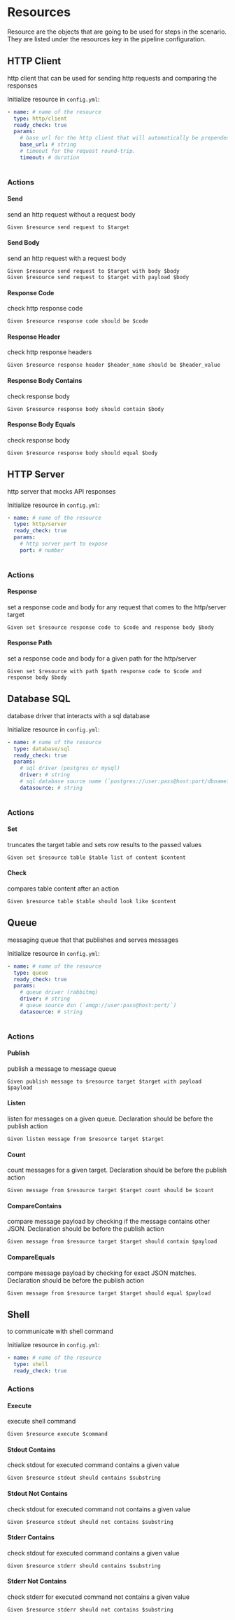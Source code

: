 # Resources

Resource are the objects that are going to be used for steps in the scenario. They are listed under the resources key in the pipeline configuration.

## HTTP Client

http client that can be used for sending http requests and comparing the responses

Initialize resource in `config.yml`:
```yaml
- name: # name of the resource
  type: http/client
  ready_check: true 
  params:
    # base url for the http client that will automatically be prepended to any route in the feature.
    base_url: # string
    # timeout for the request round-trip.
    timeout: # duration
    
```

### Actions

#### **Send**
send an http request without a request body
```gherkin
Given $resource send request to $target

```

#### **Send Body**
send an http request with a request body
```gherkin
Given $resource send request to $target with body $body
Given $resource send request to $target with payload $body

```

#### **Response Code**
check http response code
```gherkin
Given $resource response code should be $code

```

#### **Response Header**
check http response headers
```gherkin
Given $resource response header $header_name should be $header_value

```

#### **Response Body Contains**
check response body
```gherkin
Given $resource response body should contain $body

```

#### **Response Body Equals**
check response body
```gherkin
Given $resource response body should equal $body

```



## HTTP Server

http server that mocks API responses

Initialize resource in `config.yml`:
```yaml
- name: # name of the resource
  type: http/server
  ready_check: true 
  params:
    # http server port to expose
    port: # number
    
```

### Actions

#### **Response**
set a response code and body for any request that comes to the http/server target
```gherkin
Given set $resource response code to $code and response body $body

```

#### **Response Path**
set a response code and body for a given path for the http/server
```gherkin
Given set $resource with path $path response code to $code and response body $body

```



## Database SQL

database driver that interacts with a sql database

Initialize resource in `config.yml`:
```yaml
- name: # name of the resource
  type: database/sql
  ready_check: true 
  params:
    # sql driver (postgres or mysql)
    driver: # string
    # sql database source name (`postgres://user:pass@host:port/dbname?sslmode=disable`)
    datasource: # string
    
```

### Actions

#### **Set**
truncates the target table and sets row results to the passed values
```gherkin
Given set $resource table $table list of content $content

```

#### **Check**
compares table content after an action
```gherkin
Given $resource table $table should look like $content

```



## Queue

messaging queue that that publishes and serves messages

Initialize resource in `config.yml`:
```yaml
- name: # name of the resource
  type: queue
  ready_check: true 
  params:
    # queue driver (rabbitmq)
    driver: # string
    # queue source dsn (`amqp://user:pass@host:port/`)
    datasource: # string
    
```

### Actions

#### **Publish**
publish a message to message queue
```gherkin
Given publish message to $resource target $target with payload $payload

```

#### **Listen**
listen for messages on a given queue. Declaration should be before the publish action

```gherkin
Given listen message from $resource target $target

```

#### **Count**
count messages for a given target. Declaration should be before the publish action
```gherkin
Given message from $resource target $target count should be $count

```

#### **CompareContains**
compare message payload by checking if the message contains other JSON. Declaration should be before the publish action
```gherkin
Given message from $resource target $target should contain $payload

```

#### **CompareEquals**
compare message payload by checking for exact JSON matches. Declaration should be before the publish action
```gherkin
Given message from $resource target $target should equal $payload

```



## Shell

to communicate with shell command

Initialize resource in `config.yml`:
```yaml
- name: # name of the resource
  type: shell
  ready_check: true 
```

### Actions

#### **Execute**
execute shell command
```gherkin
Given $resource execute $command

```

#### **Stdout Contains**
check stdout for executed command contains a given value
```gherkin
Given $resource stdout should contains $substring

```

#### **Stdout Not Contains**
check stdout for executed command not contains a given value
```gherkin
Given $resource stdout should not contains $substring

```

#### **Stderr Contains**
check stdout for executed command contains a given value
```gherkin
Given $resource stderr should contains $substring

```

#### **Stderr Not Contains**
check stderr for executed command not contains a given value
```gherkin
Given $resource stderr should not contains $substring

```



